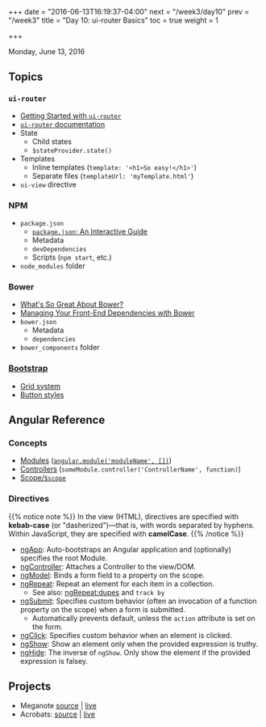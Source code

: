 +++
date = "2016-06-13T16:19:37-04:00"
next = "/week3/day10"
prev = "/week3"
title = "Day 10: ui-router Basics"
toc = true
weight = 1

+++

<date>Monday, June 13, 2016</date>

## Topics

### `ui-router`
* [Getting Started with `ui-router`](https://github.com/angular-ui/ui-router#get-started)
* [`ui-router` documentation](https://github.com/angular-ui/ui-router/wiki)
* State
  * Child states
  * `$stateProvider.state()`
* Templates
  * Inline templates (`template: '<h1>So easy!</h1>'`)
  * Separate files (`templateUrl: 'myTemplate.html'`)
* `ui-view` directive

### NPM
* `package.json`
  * [`package.json`: An Interactive Guide](http://browsenpm.org/package.json)
  * Metadata
  * `devDependencies`
  * Scripts (`npm start`, etc.)
* `node_modules` folder

### Bower
* [What's So Great About Bower?](https://css-tricks.com/whats-great-bower/)
* [Managing Your Front-End Dependencies with Bower](http://zellwk.com/blog/bower/)
* `bower.json`
  * Metadata
  * `dependencies`
* `bower_components` folder

### [Bootstrap](http://getbootstrap.com/)
* [Grid system](http://getbootstrap.com/css/#grid)
* [Button styles](http://getbootstrap.com/css/#buttons)

## Angular Reference

### Concepts
* [Modules](https://docs.angularjs.org/guide/module) ([`angular.module('moduleName', [])`](https://docs.angularjs.org/api/ng/function/angular.module))
* [Controllers](https://docs.angularjs.org/guide/controller) (`someModule.controller('ControllerName', function)`)
* [Scope/`$scope`](https://docs.angularjs.org/guide/scope)

### Directives

{{% notice note %}}
In the view (HTML), directives are specified with **kebab-case** (or "dasherized")—that is, with words separated by hyphens. Within JavaScript, they are specified with **camelCase**.
{{% /notice %}}

* [ngApp](https://docs.angularjs.org/api/ng/directive/ngApp): Auto-bootstraps an Angular application and (optionally) specifies the root Module.
* [ngController](https://docs.angularjs.org/api/ng/directive/ngController): Attaches a Controller to the view/DOM.
* [ngModel](https://docs.angularjs.org/api/ng/directive/ngModel): Binds a form field to a property on the scope.
* [ngRepeat](https://docs.angularjs.org/api/ng/directive/ngRepeat): Repeat an element for each item in a collection.
  * See also: [ngRepeat:dupes](https://docs.angularjs.org/error/ngRepeat/dupes) and `track by`
* [ngSubmit](https://docs.angularjs.org/api/ng/directive/ngSubmit): Specifies custom behavior (often an invocation of a function property on the scope) when a form is submitted.
  * Automatically prevents default, unless the `action` attribute is set on the form.
* [ngClick](https://docs.angularjs.org/api/ng/directive/ngClick): Specifies custom behavior when an element is clicked.
* [ngShow](https://docs.angularjs.org/api/ng/directive/ngShow): Show an element only when the provided expression is truthy.
* [ngHide](https://docs.angularjs.org/api/ng/directive/ngHide): The inverse of `ngShow`. Only show the element if the provided expression is falsey.

## Projects

* Meganote [source](https://github.com/xternbootcamp16/meganote/tree/8221627de162eb9f139749755f190df72581ea6f) | [live](http://bootcamp16.getfretless.com/meganote/#/notes/)
* Acrobats: [source](https://github.com/xternbootcamp16/acrobats) | [live](http://xternbootcamp16.github.io/acrobats/)
